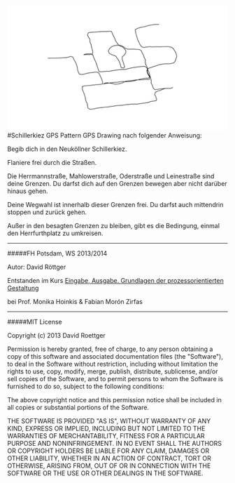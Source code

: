 ![image](screenshot.png)  
#Schillerkiez GPS Pattern 
GPS Drawing nach folgender Anweisung:

Begib dich in den Neuköllner Schillerkiez. 

Flaniere frei durch die Straßen. 

Die Herrmannstraße, Mahlowerstraße, Oderstraße und Leinestraße sind deine Grenzen. Du darfst dich auf den Grenzen bewegen aber nicht darüber hinaus gehen. 

Deine Wegwahl ist innerhalb dieser Grenzen frei. Du darfst auch mittendrin stoppen und zurück gehen. 

Außer in den besagten Grenzen zu bleiben, gibt es die Bedingung, einmal den Herrfurthplatz zu umkreisen. 

---

#####FH Potsdam, WS 2013/2014 

Autor: David Röttger

Entstanden im Kurs [Eingabe, Ausgabe. Grundlagen der prozessorientierten Gestaltung](https://incom.org/workspace/4693)

bei Prof. Monika Hoinkis & Fabian Morón Zirfas

---

#####MIT License

Copyright (c) 2013 David Roettger

Permission is hereby granted, free of charge, to any person obtaining a copy of this software and associated documentation files (the "Software"), to deal in the Software without restriction, including without limitation the rights to use, copy, modify, merge, publish, distribute, sublicense, and/or sell copies of the Software, and to permit persons to whom the Software is furnished to do so, subject to the following conditions:

The above copyright notice and this permission notice shall be included in all copies or substantial portions of the Software.

THE SOFTWARE IS PROVIDED "AS IS", WITHOUT WARRANTY OF ANY KIND, EXPRESS OR IMPLIED, INCLUDING BUT NOT LIMITED TO THE WARRANTIES OF MERCHANTABILITY, FITNESS FOR A PARTICULAR PURPOSE AND NONINFRINGEMENT. IN NO EVENT SHALL THE AUTHORS OR COPYRIGHT HOLDERS BE LIABLE FOR ANY CLAIM, DAMAGES OR OTHER LIABILITY, WHETHER IN AN ACTION OF CONTRACT, TORT OR OTHERWISE, ARISING FROM, OUT OF OR IN CONNECTION WITH THE SOFTWARE OR THE USE OR OTHER DEALINGS IN THE SOFTWARE.

